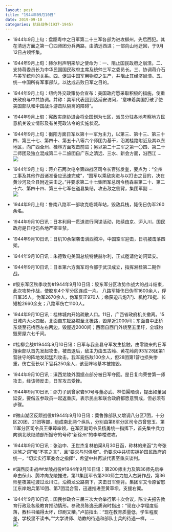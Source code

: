 ```yaml
---
layout: post
title: "1944年09月10日"
date: 2019-09-10
categories: 抗日战争(1937-1945)
---
```


<meta name="referrer" content="no-referrer" />

- 1944年9月上旬：盘踞粤中之日军第二十三军各部为进攻柳州，先后西犯。其在清远方面之第一〇四师团分兵两路，由清远西进；一部向山地迂回，于9月12日占领怀集。 

- 1944年9月上旬：赫尔利声明来华之使命为：一、阻止国民政府之崩溃。二、支持蒋委员长为中华民国国民政府主席及统帅三军之委员长。三、协调蒋介石与美军统帅的关系。四、促进中国军用物资之生产，并阻止其经济崩溃。五、统一中国所有军事部队，以达成击败日军之目的。 

- 1944年9月上旬：纽约外交政策协会宣布：美国政府愿采取积极的措施，使重庆政府与中共协调。并称：美军代表团到达延安访问，“意味着美国打破了使美国部队和中国战斗游击队隔离的障碍”。 

- 1944年9月上旬：宪政实施协进会将全国划为七区，派员分驻各地考察地方民意机关设立情形及有关宪政法令的实施状况。 

- 1944年9月上旬：衡阳方面日军以第十一军为主力，以第三、第十三、第三十四、第三十七、第四十、第五十八等六个师团为基干，沿湘桂路附近及其以东地区，向广西全州、桂林方面攻击前进；另以第二十三军之第一〇四、第二十二师团及独立混成第二十二旅团自广东之清远、三水、新会方面，沿西江 ... <br/><img src="https://wx2.sinaimg.cn/large/aca367d8ly1g6ujhqzywoj20c8090weh.jpg" />

- 1944年9月上旬：蒋介石两次电令第四战区司令长官张发奎，要点为：“全州工事及其他作战诸准备应迅速完成”，“国军以乘敌突进与以打击之目的，决在黄沙河及全县附近夹击之。”并要求第二十七集团军总司令杨森率第二十、第二十六、第四十四、第三十七军在道县集结，攻击敌之侧背，集团军副 ... <br/><img src="https://wx1.sinaimg.cn/large/aca367d8ly1g6uhqzn05oj20c809zmx7.jpg" />

- 1944年9月上旬：鲁南八路军一部攻克临城车站，毁敌兵栈，毙伤日伪军260余名。 

- 1944年9月10日讯：日本利用一贯道进行间谍活动，陆续由京、沪入川，国民政府是日电饬各地严密查禁。 

- 1944年9月10日讯：日机10余架袭击滇西腾冲，中国空军迎击，日机被击落四架。 

- 1944年9月10日讯：朱德致电美国总统特使赫尔利，正式邀请他访问延安。 

- 1944年9月10日讯：日本第六方面军司令部于武汉成立，指挥湘桂第二期作战。 

- #胶东军区秋季攻势#1944年9月10日讯：胶东军分区攻势作战大的战斗结束，此次攻势作战，使胶东4个军分区连成一片。 八路军毙伤日伪军1600余人，俘日军35人，伪军2670余人，伪军反正970人；缴获迫击炮7门、机枪78挺、长短枪2660余支；八路军伤亡1100人。 

- 1944年9月10日讯：桂林城内开始疏散人口。11日，广西省政府机关撤离。15日城内大火四起，北面自东钲路燃至北极路，毁屋近2000间；东面自中正桥东烧至花桥西左右两边，毁屋近2000间；西面自西门外烧至五里圩，全城约毁房屋六七千间。 

- #桂柳会战#1944年9月10日讯：日军与我全县守军发生接触，由零陵来的日军搜索部队首先发起攻击，被击退后，敌主力由五古岭、黄花岭向93军28团第1营驻守的阵地发起猛烈攻击。我军毙伤敌100余人，但28团第1营也损失惨重，伤亡营长以下官兵250余人，该营阵地基本被摧毁。 

- 1944年9月10日讯：滇西龙陵外围据点部分被日军夺回。是日复向荣誉第一师攻击，经该师反击，日军攻击受挫。 

- 1944年9月10日讯：邵力子到曾家岩50号与董必武、林伯渠晤谈，提出如董回延安，要偕五参政员一起返重庆，表示民主和联合政府都愿意赞成，但必须有步骤。 

- #微山湖区反顽战役#1944年9月10日讯：冀鲁豫部队又增调八分区7团，十分区20团、21团等部，组成南北两个纵队，分别由第8军分区司令员曾思玉、第11军分区司令员王秉璋率领，在军区副司令员杨勇统一指挥下，首先集中兵力向铜北耿继勋部所据守的号称“新徐州”的李单楼进攻。 

- 1944年9月10日讯：张治中、王世杰复林伯渠8月30日函，称林的来函“为夸张抹煞之词”和“不实之言”，且“要求与时俱增”。仍要求中共切实拥护国民政府的统一，“切实实行军委会之指挥”，希望中共再派代表至重庆谈判。 

- #滇西反击战##龙陵战役#1944年9月10日讯：第200师主力及第36师先后奉命由保山、腾冲向龙陵推进，第11集团军令第200师主力加入右翼作战，第36师星夜兼程渡过龙川江，沿腾龙公路南下，夹击日军侧背。集团军又令原留怒江东岸炮兵第10团、第7团混合营，迅速推进至黄草坝，支援右翼。 

- 1944年9月10日讯：国民参政会三届三次大会举行第十次会议，陈立夫报告教育行政及各级教育推动情形。参政员陈逸云质询时指出：“现在小学程度低落，教科书编得太坏，印刷又糟。”卢前指出：“现在教育质量低，学生程度差，学校里不读书。”“大学讲师、助教的待遇和部队士兵的待遇一样， ... <br/><img src="https://wx4.sinaimg.cn/large/aca367d8ly1g6u24wfrlnj20c809zmx7.jpg" />

